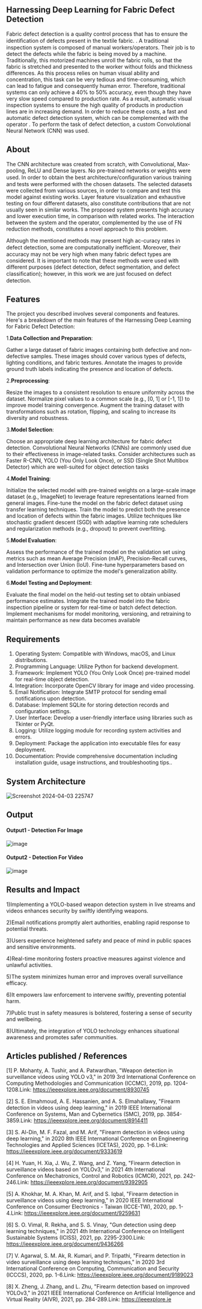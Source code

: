 ## Harnessing Deep Learning for Fabric Defect Detection
Fabric defect detection is a quality control process that has to ensure the identiﬁcation of defects present in the textile fabric. . A traditional inspection system is composed of manual workers/operators. Their job is to detect the defects while the fabric is being moved by a machine. Traditionally, this motorized machines unroll the fabric rolls, so that the fabric is stretched and presented to the worker without folds and thickness differences. As this process relies on human visual ability and concentration, this task can be very tedious and time-consuming, which can lead to fatigue and consequently human error. Therefore, traditional systems can only achieve a 40% to 50% accuracy, even though they have very slow speed compared to production rate. As a result, automatic visual inspection systems to ensure the high quality of products in production lines are in increasing demand. In order to reduce these costs, a fast and automatic defect detection system, which can be complemented with the operator . To perform the task of defect detection, a custom Convolutional Neural Network (CNN) was used.
## About
The CNN architecture was created from scratch, with Convolutional, Max-pooling, ReLU and Dense layers. No pre-trained networks or weights were used. In order to obtain the best architecture/conﬁguration various training and tests were performed with the chosen datasets. The selected datasets were collected from various sources, in order to compare and test this model against existing works. Layer feature visualization and exhaustive testing on four different datasets, also constitute contributions that are not usually seen in similar works. The proposed system presents high accuracy and lower execution time, in comparison with related works. The interaction between the system and the operator, complemented by the use of FN reduction methods, constitutes a novel approach to this problem.

Although the mentioned methods may present high ac-curacy rates in defect detection, some are computationally inefﬁcient. Moreover, their accuracy may not be very high when many fabric defect types are considered. It is important to note that these methods were used with different purposes (defect detection, defect segmentation, and defect classiﬁcation); however, in this work we are just focused on defect detection.

## Features
The project you described involves several components and features. Here's a breakdown of the main features of the Harnessing Deep Learning for Fabric Defect Detection:

1.**Data Collection and Preparation**:

Gather a large dataset of fabric images containing both defective and non-defective samples. These images should cover various types of defects, lighting conditions, and fabric textures.
Annotate the images to provide ground truth labels indicating the presence and location of defects.

2.**Preprocessing**:

Resize the images to a consistent resolution to ensure uniformity across the dataset.
Normalize pixel values to a common scale (e.g., [0, 1] or [-1, 1]) to improve model training convergence.
Augment the training dataset with transformations such as rotation, flipping, and scaling to increase its diversity and robustness.

3.**Model Selection**:

Choose an appropriate deep learning architecture for fabric defect detection. Convolutional Neural Networks (CNNs) are commonly used due to their effectiveness in image-related tasks.
Consider architectures such as Faster R-CNN, YOLO (You Only Look Once), or SSD (Single Shot Multibox Detector) which are well-suited for object detection tasks

4.**Model Training**:

Initialize the selected model with pre-trained weights on a large-scale image dataset (e.g., ImageNet) to leverage feature representations learned from general images.
Fine-tune the model on the fabric defect dataset using transfer learning techniques. Train the model to predict both the presence and location of defects within the fabric images.
Utilize techniques like stochastic gradient descent (SGD) with adaptive learning rate schedulers and regularization methods (e.g., dropout) to prevent overfitting.

5.**Model Evaluation**:

Assess the performance of the trained model on the validation set using metrics such as mean Average Precision (mAP), Precision-Recall curves, and Intersection over Union (IoU).
Fine-tune hyperparameters based on validation performance to optimize the model's generalization ability.

6.**Model Testing and Deployment**:

Evaluate the final model on the held-out testing set to obtain unbiased performance estimates.
Integrate the trained model into the fabric inspection pipeline or system for real-time or batch defect detection.
Implement mechanisms for model monitoring, versioning, and retraining to maintain performance as new data becomes available







## Requirements
1. Operating System: Compatible with Windows, macOS, and Linux distributions.
2. Programming Language: Utilize Python for backend development.
3. Framework: Implement YOLO (You Only Look Once) pre-trained model for real-time object detection.
4. Integration: Incorporate OpenCV library for image and video processing.
5. Email Notification: Integrate SMTP protocol for sending email notifications upon detection.
6. Database: Implement SQLite for storing detection records and configuration settings.
7. User Interface: Develop a user-friendly interface using libraries such as Tkinter or PyQt.
8. Logging: Utilize logging module for recording system activities and errors.
9. Deployment: Package the application into executable files for easy deployment.
10. Documentation: Provide comprehensive documentation including installation guide, usage instructions, and troubleshooting tips..

## System Architecture

![Screenshot 2024-04-03 225747](https://github.com/KHADAR134/Projectwork2/assets/75235233/d28fbf1d-f945-44d3-9369-2a77e8e17d31)


## Output

#### Output1 - Detection For Image

![image](https://github.com/KHADAR134/Projectwork2/assets/75235233/f6a51735-dff4-4c2f-8b1a-9548ba1c4a09)


#### Output2 - Detection For Video

![image](https://github.com/KHADAR134/Projectwork2/assets/75235233/46075a7c-9217-4fa5-ac53-7045300fe73d)



## Results and Impact
1)Implementing a YOLO-based weapon detection system in live streams and videos enhances security by swiftly identifying weapons.

2)Email notifications promptly alert authorities, enabling rapid response to potential threats.

3)Users experience heightened safety and peace of mind in public spaces and sensitive environments.

4)Real-time monitoring fosters proactive measures against violence and unlawful activities.

5)The system minimizes human error and improves overall surveillance efficacy.

6)It empowers law enforcement to intervene swiftly, preventing potential harm.

7)Public trust in safety measures is bolstered, fostering a sense of security and wellbeing.

8)Ultimately, the integration of YOLO technology enhances situational awareness and promotes safer communities.

## Articles published / References
[1] P. Mohanty, A. Tushir, and A. Patwardhan, "Weapon detection in surveillance videos using YOLO v3," in 2019 3rd International Conference on Computing Methodologies and Communication (ICCMC), 2019, pp. 1204-1208.Link: https://ieeexplore.ieee.org/document/8930745

[2]  S. E. Elmahmoud, A. E. Hassanien, and A. S. Elmahallawy, "Firearm detection in videos using deep learning," in 2019 IEEE International Conference on Systems, Man and Cybernetics (SMC), 2019, pp. 3854-3859.Link: https://ieeexplore.ieee.org/document/8914411

[3]  S. Al-Din, M. F. Fazal, and M. Arif, "Firearm detection in videos using deep learning," in 2020 8th IEEE International Conference on Engineering Technologies and Applied Sciences (ICETAS), 2020, pp. 1-6.Link: https://ieeexplore.ieee.org/document/9333619

[4]  H. Yuan, H. Xia, J. Wu, Z. Wang, and Z. Yang, "Firearm detection in surveillance videos based on YOLOv3," in 2021 4th International Conference on Mechatronics, Control and Robotics (ICMCR), 2021, pp. 242-246.Link: https://ieeexplore.ieee.org/document/9392905

[5]  A. Khokhar, M. A. Khan, M. Arif, and S. Iqbal, "Firearm detection in surveillance videos using deep learning," in 2020 IEEE International Conference on Consumer Electronics - Taiwan (ICCE-TW), 2020, pp. 1-4.Link: https://ieeexplore.ieee.org/document/9259631

[6]  S. O. Vimal, R. Rekha, and S. S. Vinay, "Gun detection using deep learning techniques," in 2021 4th International Conference on Intelligent Sustainable Systems (ICISS), 2021, pp. 2295-2300.Link: https://ieeexplore.ieee.org/document/9436266

[7]  V. Agarwal, S. M. Ak, R. Kumari, and P. Tripathi, "Firearm detection in video surveillance using deep learning techniques," in 2020 3rd International Conference on Computing, Communication and Security (ICCCS), 2020, pp. 1-6.Link: https://ieeexplore.ieee.org/document/9189023

[8]  X. Zheng, J. Zhang, and L. Zhu, "Firearm detection based on improved YOLOv3," in 2021 IEEE International Conference on Artificial Intelligence and Virtual Reality (AIVR), 2021, pp. 284-289.Link: https://ieeexplore.ie







